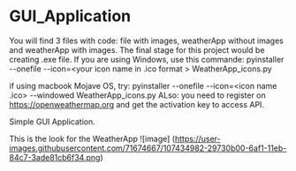 # GUI_Application
You will find 3 files with code: file with images, weatherApp without images and weatherApp with images.
The final stage for this project would be creating .exe file. If you are using Windows, use this commande: pyinstaller --onefile --icon=<your icon name in .ico format > WeatherApp_icons.py

if using macbook Mojave OS, try: pyinstaller --onefile --icon=<icon name .ico> --windowed WeatherApp_icons.py
ALso: you need to register on https://openweathermap.org and get the activation key to access API. 

Simple GUI Application. 


This is the look for the WeatherApp
![image]
(https://user-images.githubusercontent.com/71674667/107434982-29730b00-6af1-11eb-84c7-3ade81cb6f34.png)

